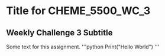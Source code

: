 # Title for CHEME_5500_WC_3
## Weekly Challenge 3 Subtitle
Some text for this assignment.
'''python
Print("Hello World")
'''
